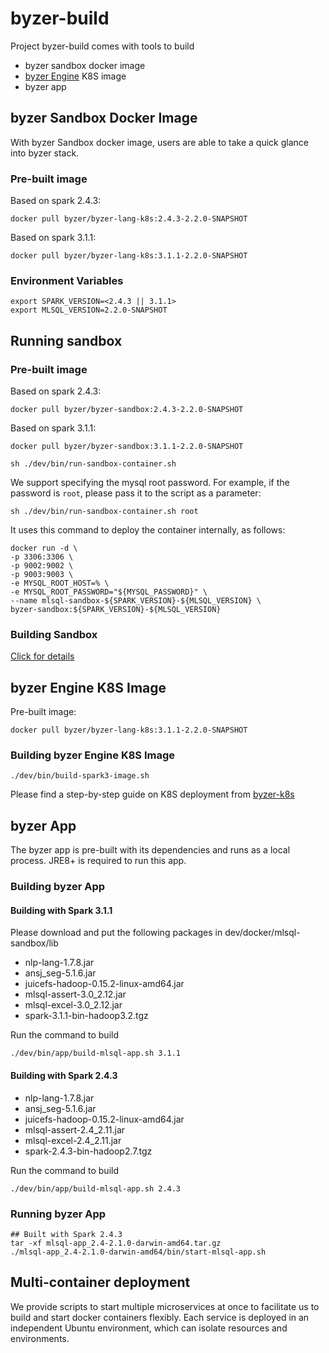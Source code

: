 # byzer-build

Project byzer-build comes with tools to build
- byzer sandbox docker image
- [byzer Engine](https://github.com/byzer-org/byzer-lang/) K8S image
- byzer app

## byzer Sandbox Docker Image
With byzer Sandbox docker image, users are able to take a quick glance into byzer stack.

### Pre-built image
Based on spark 2.4.3:
```
docker pull byzer/byzer-lang-k8s:2.4.3-2.2.0-SNAPSHOT
```

Based on spark 3.1.1:
```
docker pull byzer/byzer-lang-k8s:3.1.1-2.2.0-SNAPSHOT
```

### Environment Variables
```
export SPARK_VERSION=<2.4.3 || 3.1.1>
export MLSQL_VERSION=2.2.0-SNAPSHOT
```

## Running sandbox

### Pre-built image

Based on spark 2.4.3:
```
docker pull byzer/byzer-sandbox:2.4.3-2.2.0-SNAPSHOT
```

Based on spark 3.1.1:
```
docker pull byzer/byzer-sandbox:3.1.1-2.2.0-SNAPSHOT
```

```shell
sh ./dev/bin/run-sandbox-container.sh
```

We support specifying the mysql root password. For example, if the password is `root`, please pass it to the script as a parameter:
```shell
sh ./dev/bin/run-sandbox-container.sh root
```

It uses this command to deploy the container internally, as follows:

```
docker run -d \
-p 3306:3306 \
-p 9002:9002 \
-p 9003:9003 \
-e MYSQL_ROOT_HOST=% \
-e MYSQL_ROOT_PASSWORD="${MYSQL_PASSWORD}" \
--name mlsql-sandbox-${SPARK_VERSION}-${MLSQL_VERSION} \
byzer-sandbox:${SPARK_VERSION}-${MLSQL_VERSION}
```

### Building Sandbox
[Click for details](./docs/sandbox.md)

## byzer Engine K8S Image

Pre-built image: 

```
docker pull byzer/byzer-lang-k8s:3.1.1-2.2.0-SNAPSHOT
```

### Building byzer Engine K8S Image
```shell
./dev/bin/build-spark3-image.sh
```

Please find a step-by-step guide on K8S deployment from [byzer-k8s](https://github.com/byzer-org/byzer-k8s)

## byzer App
The byzer app is pre-built with its dependencies and runs as a local process. 
JRE8+ is required to run this app. 

### Building byzer App
#### Building with Spark 3.1.1
Please download and put the following packages in dev/docker/mlsql-sandbox/lib
- nlp-lang-1.7.8.jar
- ansj_seg-5.1.6.jar
- juicefs-hadoop-0.15.2-linux-amd64.jar
- mlsql-assert-3.0_2.12.jar
- mlsql-excel-3.0_2.12.jar
- spark-3.1.1-bin-hadoop3.2.tgz

Run the command to build
```shell
./dev/bin/app/build-mlsql-app.sh 3.1.1
```
#### Building with Spark 2.4.3
- nlp-lang-1.7.8.jar
- ansj_seg-5.1.6.jar
- juicefs-hadoop-0.15.2-linux-amd64.jar
- mlsql-assert-2.4_2.11.jar
- mlsql-excel-2.4_2.11.jar
- spark-2.4.3-bin-hadoop2.7.tgz

Run the command to build 
```
./dev/bin/app/build-mlsql-app.sh 2.4.3
```

### Running byzer App
```shell 
## Built with Spark 2.4.3
tar -xf mlsql-app_2.4-2.1.0-darwin-amd64.tar.gz
./mlsql-app_2.4-2.1.0-darwin-amd64/bin/start-mlsql-app.sh
```

## Multi-container deployment

We provide scripts to start multiple microservices at once to facilitate us to build and start docker containers flexibly. Each service is deployed in an independent Ubuntu environment, which can isolate resources and environments.
